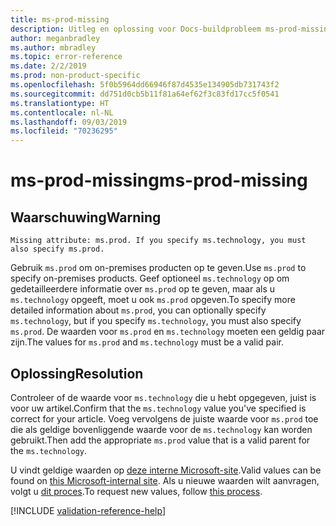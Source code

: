 ```yaml
---
title: ms-prod-missing
description: Uitleg en oplossing voor Docs-buildprobleem ms-prod-missing
author: meganbradley
ms.author: mbradley
ms.topic: error-reference
ms.date: 2/2/2019
ms.prod: non-product-specific
ms.openlocfilehash: 5f0b5964dd66946f87d4535e134905db731743f2
ms.sourcegitcommit: dd751d0cb5b11f81a64ef62f3c83fd17cc5f0541
ms.translationtype: HT
ms.contentlocale: nl-NL
ms.lasthandoff: 09/03/2019
ms.locfileid: "70236295"
---
```

# <a name="ms-prod-missing"></a><span data-ttu-id="61d74-103">ms-prod-missing</span><span class="sxs-lookup"><span data-stu-id="61d74-103">ms-prod-missing</span></span>

## <a name="warning"></a><span data-ttu-id="61d74-104">Waarschuwing</span><span class="sxs-lookup"><span data-stu-id="61d74-104">Warning</span></span>

`Missing attribute: ms.prod. If you specify ms.technology, you must also specify ms.prod.`

<span data-ttu-id="61d74-105">Gebruik `ms.prod` om on-premises producten op te geven.</span><span class="sxs-lookup"><span data-stu-id="61d74-105">Use `ms.prod` to specify on-premises products.</span></span> <span data-ttu-id="61d74-106">Geef optioneel `ms.technology` op om gedetailleerdere informatie over `ms.prod` op te geven, maar als u `ms.technology` opgeeft, moet u ook `ms.prod` opgeven.</span><span class="sxs-lookup"><span data-stu-id="61d74-106">To specify more detailed information about `ms.prod`, you can optionally specify `ms.technology`, but if you specify `ms.technology`, you must also specify `ms.prod`.</span></span> <span data-ttu-id="61d74-107">De waarden voor `ms.prod` en `ms.technology` moeten een geldig paar zijn.</span><span class="sxs-lookup"><span data-stu-id="61d74-107">The values for `ms.prod` and `ms.technology` must be a valid pair.</span></span>

## <a name="resolution"></a><span data-ttu-id="61d74-108">Oplossing</span><span class="sxs-lookup"><span data-stu-id="61d74-108">Resolution</span></span>

<span data-ttu-id="61d74-109">Controleer of de waarde voor `ms.technology` die u hebt opgegeven, juist is voor uw artikel.</span><span class="sxs-lookup"><span data-stu-id="61d74-109">Confirm that the `ms.technology` value you've specified is correct for your article.</span></span> <span data-ttu-id="61d74-110">Voeg vervolgens de juiste waarde voor `ms.prod` toe die als geldige bovenliggende waarde voor de `ms.technology` kan worden gebruikt.</span><span class="sxs-lookup"><span data-stu-id="61d74-110">Then add the appropriate `ms.prod` value that is a valid parent for the `ms.technology`.</span></span>

<span data-ttu-id="61d74-111">U vindt geldige waarden op [deze interne Microsoft-site](https://docsmetadatatool.azurewebsites.net/allowlists).</span><span class="sxs-lookup"><span data-stu-id="61d74-111">Valid values can be found on [this Microsoft-internal site](https://docsmetadatatool.azurewebsites.net/allowlists).</span></span> <span data-ttu-id="61d74-112">Als u nieuwe waarden wilt aanvragen, volgt u [dit proces](https://review.docs.microsoft.com/help/contribute/metadata-changes?branch=master).</span><span class="sxs-lookup"><span data-stu-id="61d74-112">To request new values, follow [this process](https://review.docs.microsoft.com/help/contribute/metadata-changes?branch=master).</span></span>

<!--make sure to add this file to your includes folder and verify the path-->
[!INCLUDE [validation-reference-help](includes/validation-reference-help.md)]
